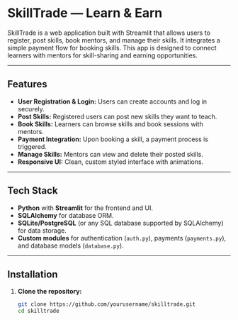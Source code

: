 # SkillTrade — Learn & Earn

SkillTrade is a web application built with Streamlit that allows users to register, post skills, book mentors, and manage their skills. It integrates a simple payment flow for booking skills. This app is designed to connect learners with mentors for skill-sharing and earning opportunities.

---

## Features

- **User Registration & Login:** Users can create accounts and log in securely.
- **Post Skills:** Registered users can post new skills they want to teach.
- **Book Skills:** Learners can browse skills and book sessions with mentors.
- **Payment Integration:** Upon booking a skill, a payment process is triggered.
- **Manage Skills:** Mentors can view and delete their posted skills.
- **Responsive UI:** Clean, custom styled interface with animations.

---

## Tech Stack

- **Python** with **Streamlit** for the frontend and UI.
- **SQLAlchemy** for database ORM.
- **SQLite/PostgreSQL** (or any SQL database supported by SQLAlchemy) for data storage.
- **Custom modules** for authentication (`auth.py`), payments (`payments.py`), and database models (`database.py`).

---

## Installation

1. **Clone the repository:**
   ```bash
   git clone https://github.com/yourusername/skilltrade.git
   cd skilltrade
